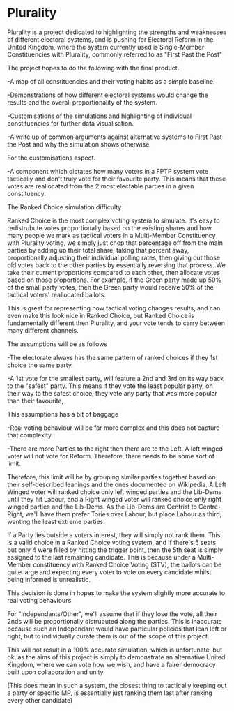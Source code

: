 # Plurality
 
 Plurality is a project dedicated to highlighting the strengths and weaknesses of different electoral systems, and is pushing for Electoral Reform in the United Kingdom, where the system currently used is Single-Member Constituencies with Plurality, commonly referred to as "First Past the Post"

 The project hopes to do the following with the final product.

 -A map of all constituencies and their voting habits as a simple baseline.
 
 -Demonstrations of how different electoral systems would change the results and the overall proportionality of the system.
 
 -Customisations of the simulations and highlighting of individual constituencies for further data visualisation.
 
 -A write up of common arguments against alternative systems to First Past the Post and why the simulation shows otherwise.
 


For the customisations aspect.

-A component which dictates how many voters in a FPTP system vote tactically and don't truly vote for their favourite party. This means that these votes are reallocated from the 2 most electable parties in a given constituency. 



The Ranked Choice simulation difficulty

Ranked Choice is the most complex voting system to simulate. It's easy to redistrubute votes proportionally based on the existing shares and how many people we mark as tactical voters in a Multi-Member Constituency with Plurality voting, we simply just chop that percentage off from the main parties by adding up their total share, taking that percent away, proportionally adjusting their individual polling rates, then giving out those old votes back to the other parties by essentially reversing that process. We take their current proportions compared to each other, then allocate votes based on those proportions. For example, if the Green party made up 50% of the small party votes, then the Green party would receive 50% of the tactical voters' reallocated ballots. 

This is great for representing how tactical voting changes results, and can even make this look nice in Ranked Choice, but Ranked Choice is fundamentally different then Plurality, and your vote tends to carry between many different channels. 

The assumptions will be as follows

-The electorate always has the same pattern of ranked choices if they 1st choice the same party.

-A 1st vote for the smallest party, will feature a 2nd and 3rd on its way back to the "safest" party. This means if they vote the least popular party, on their way to the safest choice, they vote any party that was more popular than their favourite,


This assumptions has a bit of baggage

-Real voting behaviour will be far more complex and this does not capture that complexity

-There are more Parties to the right then there are to the Left. A left winged voter will not vote for Reform. Therefore, there needs to be some sort of limit.


Therefore, this limit will be by grouping similar parties together based on their self-described leanings and the ones documented on Wikipedia. A Left Winged voter will ranked choice only left winged parties and the Lib-Dems until they hit Labour, and a Right winged voter will ranked choice only right winged parties and the Lib-Dems. As the Lib-Dems are Centrist to Centre-Right, we'll have them prefer Tories over Labour, but place Labour as third, wanting the least extreme parties.

If a Party lies outside a voters interest, they will simply not rank them. This is a valid choice in a Ranked Choice voting system, and if there's 5 seats but only 4 were filled by hitting the trigger point, then the 5th seat is simply assigned to the last remaining candidate. This is because under a Multi-Member constituency with Ranked Choice Voting (STV), the ballots can be quite large and expecting every voter to vote on every candidate whilst being informed is unrealistic.

This decision is done in hopes to make the system slightly more accurate to real voting behaviours.

For "Independants/Other", we'll assume that if they lose the vote, all their 2nds will be proportionally distrubuted along the parties. This is inaccurate because such an Independant would have particular policies that lean left or right, but to individually curate them is out of the scope of this project.

This will not result in a 100% accurate simulation, which is unfortunate, but ok, as the aims of this project is simply to demonstrate an alternative United Kingdom, where we can vote how we wish, and have a fairer democracy built upon collaboration and unity. 

(This does mean in such a system, the closest thing to tactically keeping out a party or specific MP, is essentially just ranking them last after ranking every other candidate)
